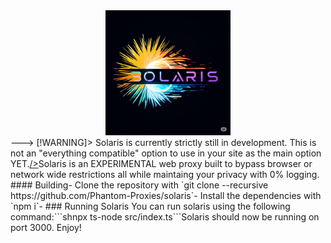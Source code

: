 <div align="center"><img src="solaris.png" height="200" /></div>---> [!WARNING]> Solaris is currently strictly still in development. This is not an "everything compatible" option to use in your site as the main option YET.<a href="">/></a>Solaris is an EXPERIMENTAL web proxy built to bypass browser or network wide restrictions all while maintaing your privacy with 0% logging. #### Building-   Clone the repository with `git clone --recursive https://github.com/Phantom-Proxies/solaris`-   Install the dependencies with `npm i`-   ### Running Solaris You can run solaris using the following command:```shnpx ts-node src/index.ts```Solaris should now be running on port 3000. Enjoy!